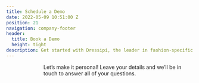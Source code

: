```yaml
---
title: Schedule a Demo
date: 2022-05-09 10:51:00 Z
position: 21
navigation: company-footer
header:
  title: Book a Demo
  height: tight
description: Get started with Dressipi, the leader in fashion-specific AI.
---
```


<p style="padding-left: 100px;"> Let’s make it personal! Leave your details and we’ll be in touch to answer all of your questions. </p>

<p style="padding-left: 100px;"> <script charset="utf-8" type="text/javascript" src="//js.hsforms.net/forms/shell.js"></script>
<script>
hbspt.forms.create({
region: "na1",
portalId: "9442988",
formId: "d833b04c-593c-4411-92c0-6fb8043f40e2"
});
</script> </p>